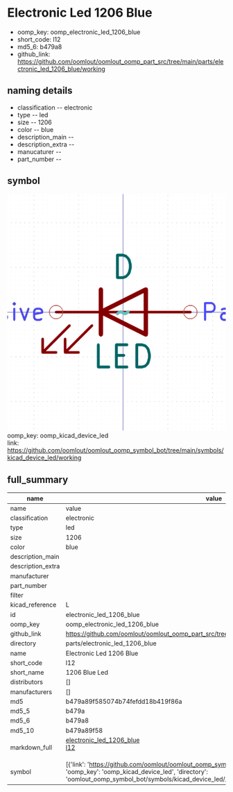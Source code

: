 # Electronic Led 1206 Blue

  
* oomp_key: oomp_electronic_led_1206_blue 
* short_code: l12
* md5_6: b479a8  
* github_link: https://github.com/oomlout/oomlout_oomp_part_src/tree/main/parts/electronic_led_1206_blue/working  
## naming details
* classification -- electronic
* type -- led
* size -- 1206
* color -- blue
* description_main -- 
* description_extra -- 
* manucaturer -- 
* part_number -- 



## symbol

![](symbol/0/working/working_600.png)  
oomp_key: oomp_kicad_device_led  
link: https://github.com/oomlout/oomlout_oomp_symbol_bot/tree/main/symbols/kicad_device_led/working  


## full_summary
| name | value | 
| --- | --- | 
| name | value | 
| classification | electronic | 
| type | led | 
| size | 1206 | 
| color | blue | 
| description_main |  | 
| description_extra |  | 
| manufacturer |  | 
| part_number |  | 
| filter |  | 
| kicad_reference | L | 
| id | electronic_led_1206_blue | 
| oomp_key | oomp_electronic_led_1206_blue | 
| github_link | https://github.com/oomlout/oomlout_oomp_part_src/tree/main/parts/electronic_led_1206_blue/working | 
| directory | parts/electronic_led_1206_blue | 
| name | Electronic Led 1206 Blue | 
| short_code | l12 | 
| short_name | 1206 Blue Led | 
| distributors | [] | 
| manufacturers | [] | 
| md5 | b479a89f585074b74fefdd18b419f86a | 
| md5_5 | b479a | 
| md5_6 | b479a8 | 
| md5_10 | b479a89f58 | 
| markdown_full | [electronic_led_1206_blue](https://github.com/oomlout/oomlout_oomp_part_src/tree/main/parts/electronic_led_1206_blue/working)<br>[l12](https://github.com/oomlout/oomlout_oomp_part_src/tree/main/parts/electronic_led_1206_blue/working)<br><br> | 
| symbol | [{'link': 'https://github.com/oomlout/oomlout_oomp_symbol_bot/tree/main/symbols/kicad_device_led', 'oomp_key': 'oomp_kicad_device_led', 'directory': 'oomlout_oomp_symbol_bot/symbols/kicad_device_led//working/working.kicad_sym'}] | 
